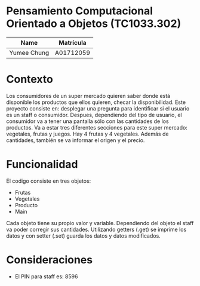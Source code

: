 # Pensamiento Computacional Orientado a Objetos (TC1033.302)
| Name | Matrícula |
| :---: | :---:|
| Yumee Chung | A01712059 |

# Contexto
Los consumidores de un super mercado quieren saber donde está disponible los productos que ellos quieren, checar la disponibilidad. Este proyecto consiste en: desplegar una pregunta para identificar si el usuario es un staff o consumidor. Despues, dependiendo del tipo de usuario, el consumidor va a tener una pantalla sólo con las cantidades de los productos. Va a estar tres diferentes secciones para este super mercado: vegetales, frutas y juegos. Hay 4 frutas y 4 vegetales. Además de cantidades, también se va informar el origen y el precio.

# Funcionalidad
El codigo consiste en tres objetos:
- Frutas
- Vegetales
- Producto
- Main
  
Cada objeto tiene su propio valor y variable. Dependiendo del objeto el staff va poder corregir sus cantidades. Utilizando getters (.get) se imprime los datos y con setter (.set) guarda
los datos y datos modificados.

# Consideraciones
- El PIN para staff es: 8596
